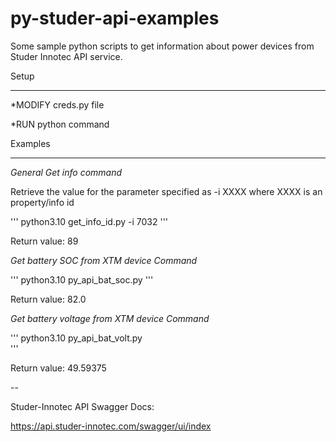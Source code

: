 # py-studer-api-examples

Some sample python scripts to get information about power devices from Studer Innotec API service.


Setup

-----

*MODIFY creds.py file

*RUN python command

Examples

--------
*General Get info command*

Retrieve the value for the parameter specified as -i XXXX where XXXX is an property/info id

'''
python3.10  get_info_id.py -i 7032
'''

Return value: 89


*Get battery SOC from XTM device Command*	

'''
python3.10 py_api_bat_soc.py
'''

Return value: 82.0

*Get battery voltage from XTM device Command*

'''
python3.10 py_api_bat_volt.py          
'''

Return value: 49.59375

--

Studer-Innotec API Swagger Docs:

https://api.studer-innotec.com/swagger/ui/index
